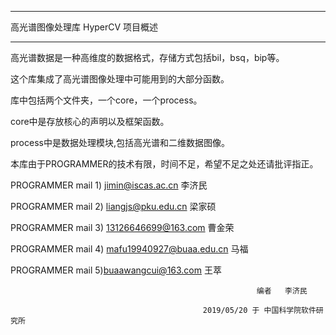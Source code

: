 ﻿
**************
高光谱图像处理库 HyperCV 项目概述
**************

高光谱数据是一种高维度的数据格式，存储方式包括bil，bsq，bip等。

这个库集成了高光谱图像处理中可能用到的大部分函数。

库中包括两个文件夹，一个core，一个process。

core中是存放核心的声明以及框架函数。

process中是数据处理模块,包括高光谱和二维数据图像。

本库由于PROGRAMMER的技术有限，时间不足，希望不足之处还请批评指正。


PROGRAMMER mail 1) jimin@iscas.ac.cn  李济民

PROGRAMMER mail 2) liangjs@pku.edu.cn  梁家硕

PROGRAMMER mail 3) 13126646699@163.com  曹金荣

PROGRAMMER mail 4) mafu19940927@buaa.edu.cn  马福

PROGRAMMER mail 5)buaawangcui@163.com  王萃
 

                                                           编者   李济民

			                                   2019/05/20 于 中国科学院软件研究所
